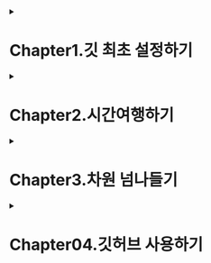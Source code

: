 <details>
<summary>
<h1>Chapter1.깃 최초 설정하기</h1>
</summary>

## Lesson1.깃을 배워야 하는 이유

깃은 vcs(version control system)라는 프로그램의 한 종류-프로그램 버전
관리를 위한 툴

버전-프로그램의 일부내용이 바뀌거나 새로운 기능이 추가되는 등 어떤
유의미한 변화가 결과물로 나오는것

버전을 관리하다=프로젝트의 시간과 차원을 관리하다.

## Lesson2.윈도우 사용자를 위한 설치와 설정

깃을 사용하는 방법

1.CLI(command line interface,명령줄 인터페이스)

-명령줄에 텍스트로 된 명령어를 입력해서 사용

2.GUI(Graphical User Interface,그래픽 사용자 인터페이스)

-버튼이나 툴바,아이콘 같은 그래픽 요소를 활용한 인터페이스가 있는
프로그램을 설치해 사용

-대표적인 GUI방식 프로그램으로 소스트리가 있음

Git bash:깃 관련 명령어를 CLI환경에서 사용할 수 있게 해 주는 터미널
프로그램

git --version: 깃 버전 확인

윈도우와 맥의 enter/return 방식차이에 따른 줄바꿈 오류를 방지하기위한
명령어
> git config --global core.autocrlf true

## Lesson3.맥 사용자를 위한 설치와 설정

brew install git: homebrew설치후 깃 설치

윈도우와 맥에서 enter/return방식 차이에 따른 오류 방지 명령어
> git config --global core.autocrlf input

## Lesson4.깃 설정하고 프로젝트 관리하기

깃 최초 설정하기

깃 전역 설정으로 사용자 이름과 이메일 설정하기

> git config \--global user.name "민영"
>
> git config \--global user.email <mytokki0323@gmail.com>

여기서 \--global은 전역 설정을 뜻하며, 명령어에 이 단어가 있으면 우리의
컴퓨터 전반에 해당 명령어가 실행된다는 것

기본 브랜치 이름 변경하기

> 브랜치 이름 main으로 변경
>> git config \--global init.defaultBranch main

깃 프로젝트 생성하고 관리하기

프로젝트 폴더에 git init명령어를 입력하면 .git 폴더가 생성

.git폴더를 삭제하면 깃 관리 내역이 모두 삭제되므로 조심하기

맥에서 숨김파일이나 폴더를 보려면 폴더를 연상태에서 cmd+shift+.

git status:현재 폴더의 상황을 깃의 관점으로 보여줌

## Lesson5.깃에게 맡기지 않을 것들

깃의 관리 대상에서 배제해야할 파일

자동으로 생성되거나 다운로드 되는 파일

보안상 굉장히 민감한 정보 ex)서버의 비밀번호

용량낭비를 막고,민감한 정보를 노출시키지 않기 위함

프로젝트에 포함할 필요가 없는 파일이나 폴더를 설정하여 깃에
저장하지않으려면 .gitignore라는 파일에 해당 정보를 포함

.gitignore파일 생성후 깃으로부터 배제할 파일 이름을 입력하여 저장함

.gitignore파일 형식

1.  특정파일 이름-ex)file.c

2.  무시할 파일의 위치 특정,파일 이름 앞에 슬래시(/)를 입력하면 제일
    상위에 있는 파일만 무시-ex) /file.c

3.  특정 확장자의 파일을 무시, 별표(\*)와 확장자 입력-ex)\*.c

4.  파일 이름 앞에 느낌표(!)를 넣으면 다른 형식에 의해 무시하도록 지정된
    파일 중에서 예외로 지정 ex)!not_ignore_this.cs

5.  확장자없이 이름만 적으면 해당 이름의 폴더와 하위 폴더, 파일까지 무시
    ex)logs

6.  이름끝에 슬래시를 넣으면 파일이 아니라 폴더임을 명시, 해당폴더와 그
    안의 내용 무시 ex)logs/

7.  폴더와 파일이름을 같이 입력하면 특정한 폴더의 특정한 파일을 무시
    ex)logs/debug.log

8.  확장자 앞에 별표(\*)를 붙이면 특정 폴더 안에서 확장자가 .c인 모든
    파일 무시 ex)logs/\*.c

9.  별표 두개(\*\*)를 표시하면 해당 폴더 하위에 있는 모든 폴더의
    특정확장자 파일 무시 ex)logs/\*\*/\*.c
</details>

<details>
<summary>
<h1>Chapter2.시간여행하기</h1>
</summary>


## Lesson6.변화를 타임 캡슐에 담아 묻기

Git log-\>버전 히스토리 확인

> No commits yet:아직 커밋이 없음
>
> untracked files:추적되지 않는 파일, 아직 깃이 관리한 적이 없는 파일
>
> changes to be committed: 커밋한 대상

git add

> add는 타임캡슐에 특정 파일(의 변화)를 담는 작업, commit의 준비 단계
>
> commit은 해당 캡슐을 묻어서 버전으로 저장하는 작업
>
> 모든 파일을 담으려면 git add뒤에 한 칸 띄우고 온점(.)을 입력
>
> 온점(.)은 현재 폴더 안의 모든 파일
>
> git add명령은 프로젝트에서 일어난 변화를 버전에 담을 때 사용
>
> git add명령이 적용되면 탐색기의 파일 오른쪽에 A가 표시됨

git diff변경사항을 구체적으로 보여줌, :q명령으로 내역보기 종료

vim

> i-\>텍스트 입력 시작, i는 insert의 약어
>
> :q-\>저장없이 종료
>
> :q!-\>무시하고 종료
>
> :wq-\>입력모드를 종료
>
> Esc-\>텍스트 입력모드에서 명령어 입력모드로 전환
>
> k-\>위로 스크롤
>
> J-\>아래로 스크롤

커밋메시지 작성

> git commit -m '커밋메시지'커밋메시지 한줄
>
> git commit -m '커밋메시지' -m '커밋메시지'커밋메시지 두줄

git add와 git commit을 한번에 하려면 git commit명령어 뒤에 -am을 붙이면
됨

**-am은 새로 추가된(untracked)파일이 없을 때만 쓸 수 있음**

Ex) git commit -am '메시지'

## Lesson7.과거로 돌아가는 리셋과 리버트

리셋이전상태로 되돌아가거나 특정 커밋을 삭제할 때 사용됨

git reset \--hard 돌아갈 커밋의 해시값

리버트이전 상태로 되돌아가면서 새로운 커밋을 생성하여 삭제된 내용을
되돌리는데 사용됨

git revert 취소할 커밋의 해시값

공유된 커밋은 리버트를 사용해서 되돌려야함

\--hard옵션은 파일까지 완전히 삭제하기 때문에 주의해서 사용해야함

리버트시 문제 파일 삭제

> git rm 파일명
>
> git revert \--continue

커밋하지않고 리버트하기

> git revert \--no-commit 해시값
>
> 한 커밋에서 리버트도 하고 다른 변경 사항까지 더한 다음에 커밋 할때
> 사용됨

## Lesson8.소스트리로 리셋과 리버트 해보기

History를 클릭하면 작업 내역 맨 위에 앞서 추가한 커밋이 나타남

소스트리에서 리버트 사용하기

History-해당 커밋 클릭-마우스오른쪽 버튼-커밋 되돌리기

소스트리에서 리셋 사용하기

History->해당 커밋 클릭->마우스오른쪽 버튼 클릭-> 커밋까지 현재 브랜치를 초기화
</details>
<details>
<summary>
<h1>Chapter3.차원 넘나들기</h1>
</summary>


## Lesson9.여러 브랜치 만들어 보기

### 브랜치로 차원 분기하기
깃 브랜치를 사용하면 폴더를 백업하지 않아도 원하는 시점마다 차원을 나눠서 작업했다가, 필요하면 원하는 차원으로 자유롭게 작업내용을 되돌리거나 통합할 수 있음.
깃에서는 차원을 브랜치(branch)라고 함. 
브랜치도 원하는 시점마다 여러 차원으로 나눠질 수 있음. 
이것을 **'브랜치를 분기한다.'** 라고 표현.
작업 내역을 여러 브랜치, 즉 여러 차원으로 나눌 필요가 있는 경우는 크게 두가지로 나뉨.

1.하나의 프로젝트를 여러 형태로 사용해야될 때  
> -서로 다른 페이지를 맡아 공동작업을 하는 경우  
> -테스트용 서버에 올리는 테스트 브랜치를 여러개 만들 수 있음 

2.현업에서 여러 개발자가 역할을 분담해서 프로그래밍을 할 때
> -특정한 기능을 추가하는 브랜치  
> -오류를 개선하는 브랜치  
> -긴급한 수정 사항을 다루는 브랜치  

**브랜치가 없으면 불완전한 기능이 서로 충돌하면서 오류를 일으킬 수 있음**

### 브랜치 생성, 이동, 삭제하기

<<<<<<< HEAD
브랜치를 추가하려면 **git branch** 명령을 사용하고 뒤에 **새 브랜치 이름** 을 입력함
=======
1.메인 브랜치가 기본값

2.브랜치를 추가하려면 **git branch** 명령을 사용하고 뒤에 **새 브랜치 이름** 을 입력함
> git branch 새브랜치명

3.현재 가지고있는 브랜치 목록을 살펴보려면 **git branch** 명령을 입력함.  
<img width="716" alt="스크린샷 2024-06-22 16 56 09" src="https://github.com/nyeongha/systudy1/assets/49603260/2bcbb58a-b613-446c-bbd8-56f978e6ee7d">

4.브랜치를 이동할 때는 **git switch** 명령을 사용하고 뒤에 **이동할 브랜치 이름** 을 입력  
> git switch add-coach
![image](https://github.com/nyeongha/systudy1/assets/49603260/ff2b4323-42d0-4c0f-ab0b-bfd5358717a3)


5.소스트리에서 브랜치 확인  

<img width="124" alt="스크린샷 2024-06-22 16 56 09" src="https://github.com/nyeongha/systudy1/assets/49603260/9bbbc30c-fbb2-4393-9c8b-6acb4db6f4c1">

6.**git switch** 명령으로 main브랜치로 돌아오기  

<img width="716" alt="스크린샷 2024-06-22 16 57 08" src="https://github.com/nyeongha/systudy1/assets/49603260/4b77a2bb-4bd9-4c52-88df-925201569e85">

### 브랜치 생성하고 동시에 이동하기

1.**git switch** 명령어 뒤에 **-c**(create)와 **새 브랜치 이름**을 입력함.  

<img width="485" alt="스크린샷 2024-06-22 16 59 27" src="https://github.com/nyeongha/systudy1/assets/49603260/9d4e1401-bb94-4f49-bc97-f26ea360c91a">

> 깃 2.23버전 이전에는 'git checkout -b 새 브랜치 이름'을 사용함

2.**git branch**명령으로 현재 브랜치 목록 확인    
현재 브랜치는 새로 생성한 new-teams임을 알수있음.  

<img width="398" alt="스크린샷 2024-06-22 17 02 05" src="https://github.com/nyeongha/systudy1/assets/49603260/2fb1b275-1f51-48aa-ae1f-8454af4ad48c">

### 브랜치 이름 바꾸기/삭제하기

브랜치 이름을 바꾸려면 **git branch**명령어 뒤에 브랜치 이름을 바꾸는 옵션인 **-m**(modify)과 **기존 브랜치 이름** 및 **새 브랜치 이름**을 각각 입력.  
> git branch -m (기존 브랜치명) (새 브랜치 명)

브랜치를 삭제하려면 **git branch** 명령어 뒤에 **-d**(delete)와 **삭제할 브랜치 이름**을 입력함  
> git branch -d (삭제할 브랜치 이름)

1.깃 브랜치 생성(to-delete)->git branch명령으로 브랜치 목록 확인  
> git branch
<img width="463" alt="스크린샷 2024-06-22 17 08 48" src="https://github.com/nyeongha/systudy1/assets/49603260/ce46c324-329c-477c-9e14-0865ee4b113f">

2.to-delete브랜치이름을 to-erase로 변경  
> git branch -m to-delete to-erase
> git branch
![image](https://github.com/nyeongha/systudy1/assets/49603260/8a2cb8a9-1db2-4134-b286-5b6c4546c37e)


3.소스트리에서 변경된 브랜치 이름 확인  

<img width="132" alt="스크린샷 2024-06-22 17 10 26" src="https://github.com/nyeongha/systudy1/assets/49603260/85197058-c424-402b-ab1e-78d3adbc8f27">

4.to-erase브랜치를 삭제  
> git branch -d to-erase
<img width="501" alt="스크린샷 2024-06-22 17 15 04" src="https://github.com/nyeongha/systudy1/assets/49603260/308cc401-40dc-4370-9517-0a49b71c04fd">


**브랜치 강제 삭제**  

삭제할 브랜치에만 있는, 즉 다른 브랜치로 가져오지 않은 커밋이 있는 브랜치를 지울때는 소문자 -d대신 대문자 -D를 입력해 강제 삭제.  
소문자 -d로 삭제되지않도록 한것은 다른 브랜치에 작업해둔 커밋을 실수로 날려버리지 않기 위함.  
> git branch -D (강제로 삭제할 브랜치 이름)

### 터미널 창에서 브랜치 작업 내역을 시각적으로 보는 방법  
> git log --all --decorate --oneline --graph

<img width="457" alt="스크린샷 2024-06-22 17 49 46" src="https://github.com/nyeongha/systudy1/assets/49603260/a7fa9b26-fb5b-40be-b0f7-8282cf656aa0">

## Lesson10. 브랜치를 합치는 두 가지 방법
브랜치를 합치는 방법

> 머지
>> '병합'이라는 뜻
>> 두가지를 이어붙이는것
>> 브랜치를 병합하여 하나의 새로운 커밋을 만듦

> 리베이스
>> 브랜치를 다른 브랜치로 옮겨 붙이는 것
>> 현재 브랜치에서 다른 브랜치의 변경 사항을 가져와 커밋을 재정렬함

머지와 리베이스 차이
> 작업 내역이 다르게 처리됨
>> 리베이스 방식을 사용하면 작업 내역이 깔끔하게 한줄로 정리
>> 머지는 브랜치의 흔적을 남김
>> 머지의 경우, 많은 브랜치가 사용되는 프로젝트에서는 프로젝트의 진행 내역을 파악하기가 무척 복잡
**브랜치의 사용 내역을 남겨둘 필요가 있다면 머지**
**작업 내역을 깔끔하게 만드는게 중요하다면 리베이스**

> 코드 충돌 여부
>>이미 팀원간에 공유된 커밋에 대해서는 리베이스를 사용하지 않는게 좋음

머지로 브랜치 병합하기
1.main브랜치로 이동

2.git merge명령어와 main브랜치에 합칠 대상 브랜치 이름을 입력  
main브랜치에서 추가한것과 합칠 대상 브랜치에서 추가한 변경사항이 다같이 나타남
> git merge add-coach

<img width="476" alt="스크린샷 2024-06-22 18 57 05" src="https://github.com/nyeongha/systudy1/assets/49603260/ebd9eea5-4754-4d29-b19d-a15d3d9933d8">

3.머지후 불필요해진 브랜치 삭제

>git branch -d add-coach
<img width="480" alt="스크린샷 2024-06-22 18 58 54" src="https://github.com/nyeongha/systudy1/assets/49603260/758981d3-f0c3-49ca-ae62-f0ba30bd0e90">

4.git branch명령 입력 후 남은 브랜치 확인

<img width="409" alt="스크린샷 2024-06-22 18 59 47" src="https://github.com/nyeongha/systudy1/assets/49603260/0a5bc748-2d4b-4999-b693-5cd306af33f4">

#### 병합한 브랜치 리셋하기 
머지로 병합하기전 상태로 돌아가기
> main브랜치 선택->우클릭->이 커밋까지 현재 브랜치를 초기화 선택->Hard-모든 작업 상태 내 변경 사항을 버림 선택후 확인->경고창 확인 클릭

### 리베이스로 브랜치 병합하기
1.합칠 대상 브랜치로 이동
> git switch (합칠 대상 브랜치)

2.리베이스를 사용하려면 git rebase명령과 main(대상 브랜치)을 입력함
> git rebase main

<img width="426" alt="스크린샷 2024-06-22 19 08 47" src="https://github.com/nyeongha/systudy1/assets/49603260/4ef5f996-6d09-4d0c-8e00-c2392b4f0f9f">

3.main브랜치에는 아직 변경사항이 적용되지 않았음

<img width="190" alt="스크린샷 2024-06-22 19 19 19" src="https://github.com/nyeongha/systudy1/assets/49603260/98245143-1007-4ab7-b57b-fcab777f45f1">

4.main으로 이동
> git switch main

5.main브랜치를 rebase한 브랜치 위치로 옮기기 위해서는 머지가 필요함  
> git merge new-teams

<img width="513" alt="스크린샷 2024-06-22 19 14 50" src="https://github.com/nyeongha/systudy1/assets/49603260/9bcf199e-5b4e-40e1-b45b-f3c34a5b3612">    
</br>
<img width="364" alt="스크린샷 2024-06-22 19 20 00" src="https://github.com/nyeongha/systudy1/assets/49603260/3e9e6075-2c1e-471f-ab8b-19f17d519dda">

리베이스할 대상 브랜치로 간 다음 해당 브랜치를 떼어 main 브랜치로 이어붙이고, 그 다음에 main브랜치의 위치를 맨끝으로 옮긴다고 기억하면 됨

## Lesson11.브랜치간 충돌 해결하기
### 충돌 상황 만들기
한쪽 브랜치와 다른 쪽 브랜치에서 같은 파일의 같은 줄에 서로 다른 내용을 입력하고 병합하면 충돌이 발생함

### vscode에서의 변경 사항 선택 옵션
-현재 변경 사항 수락:현재 브랜치의 내용으로 유지
-수신 변경 사항 수락: 상대 브랜치의 내용으로 변경
-두 변경 사항 모두 수락: 현재 브랜치의 내용과 상대 브랜치의 내용이 위 아래로 동시에 입력
-변경 사항 비교:양쪽 브랜치의 수정 사항들을 비교해주는 화면을 엶.

머지 중단하기
> git merge --abort
->머지가 중단되고 main브랜치고 돌아감

## Lesson12. 소스트리로 머지와 리베이스 실습하기

1.실습을 위해 to-merge브랜치와 to-rebase브랜치를 생성
2.소스트리를 실행하고 작업내역을 확인. 상단의 브랜치 도구 클릭
3.브랜치 대화상자에서 새브랜치에 to-merge,to-rebase를 각각 입력하고 브랜치생성버튼을 클릭
4.브랜치별로 각각 내용 수정후 소스트리로 커밋

### 소스 트리에서 머지와 리베이스 실습하기

1.main브랜치를 더블클릭해 이동
2.to-merge브랜치에서 마우스 우클릭후 현재 브랜치로 to-merge병합
3.리베이스할 대상 브랜치인 to-rebase브랜치 더블클릭후 main브랜치를 마우스 우클릭->현재 변경 사항을 main에 재배치 선택
4.리베이스만 하면 main브랜치가 이전단계로 뒤쳐져 있으므로 최신 브랜치를 더블 클릭하고 to-rebase브랜치를 마우스 우클릭->현재 브랜치로 to-rebase병합을 선택
5.필요없는 브랜치 삭제, 마우스 우클릭 (해당 브랜치)삭제

summary

1.브랜치 생성, 이동, 삭제하기
> git branch (새브랜치 이름)->새 브랜치 생성
> 
> git switch (브랜치 이름)->브랜치로 이동
> 
> git branch -c (새 브랜치 이름)->브랜치 생성과 동시에 이동하기
> 
> git branch -d(또는 -D) (삭제할 브랜치 명)->브랜치 삭제


2.머지와 리베이스
> git merge (브랜치명)->브랜치 병합
> 
> git rebase (브랜치명)->깃 리베이스(재배치)
> 
> git merge --abort ->머지 중단
> 
> git rebase --abort ->리베이스 중단
> 
> git rebase --continue ->충돌 해결후 리베이스


</details>

<details>
    <summary>
        <h1>Chapter04.깃허브 사용하기</h1>
    </summary>

## Lesson13.깃허브 시작하기
깃허브는 여러 개발자가 협업하여 프로젝트를 개발하고 관리하기 위한 플랫폼이며, 원격 저장소에서 코드나 문서등을 공유하고 이를 다른 사용자들이 참고하고 기여할 수 있게 도와줌.  
가장 널리 쓰이는 코드 공유 및 협업 서비스.  
깃허브는 깃으로 관리하는 모든 프로젝트를 온라인 공간에 공유해서 프로젝트 구성원들이 함께 소프트웨어를 만들어갈 수 있도록 도와줌.  
깃허브는 같은 온라인 깃 저장소는 모든 업로드와 다운로드를 커밋 단위로 주고 받음.  
한사람이 먼저 작업하고 커밋해서 버전을 만드록 업로드하면 깃허브상의 프로젝트는 해당 버전으로 최신화.  
다음사람이 완료한 작업을 커밋해서 올리기 위해서는 반드시 깃허브의 최신 커밋을 먼저 다운로드해서 자기 컴퓨터에 있는 프로젝트에 적용하도록 강제됨.  
커밋에서 충돌사항이 있다면 본인 컴퓨터에서 병합하든 해결한뒤에 비로소 자신이 작업한 커밋을 공유공간에 올릴 수 있음.
먼저 공유된 최신 버전으로 자기 프로젝트를 업데이트하고 나서야 작업물을 업로드 할 수 있음.
구성원이 각자 동시에 작업하되, 각자의 작업을 공유 공간에 올릴 떄는 깃허브가 중간에서 교통정리를 하는 셈.
그르므로 다른사람의 작업을 덮어씌우거나 충돌할 걱정없이 편하게 협업할 수 있음.

### 깃허브 시작하기

깃허브 토큰 만들기
-깃허브에 가입하면 저장 공간을 만들기 전에 프로젝트를 깃허브에 연동하기 위한 **개인용 접근 토큰(Personal access token)** 이라는 것을 만듦.
-깃허브 우측 상단 프로필 클릭->settings선택->왼쪽 메뉴에서 Developer settings클릭->화면 왼쪽에서 Personal access tokens-Tokens(Classic)클릭->generate a personal access token클릭
-new Personal access token(classic)화면에서 'Note'에 자신이 원하는 메모 입력
-Expiration은 보안을 위해 토큰의 만료기한을 정함.
-'Select scopes'는 이 토큰으로 어느 작업까지 권한을 허용할지 정함.
-새로 생성된 토큰 비밀번호는 다시 확인 할 수 없으므로 **반드시 복사해서 메모장** 등 다른 곳에 붙여넣기

앞으로 깃허브에 버전을 올릴떄마다 토큰 비밀 번호가 필요함

윈도우
-윈도우화면에서 시작을 클릭하고 자격증명관리자를 열어 WIndows자격증명을 클릭후 일반 자격증명추가를 클릭함.
-인터넷 또는 네트워크 주소를 git.https://github.com으로 입력
-사용자 이름에는 깃허브에 등록한 사용자이름을 입력하고, 암호에는 앞서 복사해둔 토큰 비밀 번호르 붙여넣은뒤 확인 버튼을 클릭

맥
-키체인 접근앱을 실행한 후 왼쪽 탭에서 시스템을 선택
-github.com의 인터넷 암호를 더블클릭하고 사용자 이름과 토큰 비밀 번호를 입력해 저장함
-git gub항목이 없다면 다음과정으로 진행

소스트리에 깃허브 계정 추가하기

윈도우
-화면 상단 메뉴의 도구-옵션
-'옵션'대화상자의 인증 탭에서 git.https://github.com을 선택-편집
-'비밀번호 수정'대화상자에서 토큰 비밀번호를 붙여넣고 확인버튼 클릭
-'옵션'대화상자의 확인 버튼을 클릭

맥
-소스트리[설정]을 열고 계정 텝으로 들어간 다음 [추가]버튼을 클릭
-인증방식은 베이직, 프로토콜은 HTTPS로 설정
-사용자 이름(깃허브 아이디)과 암호(토큰)를 설정

### 원격 저장소 만드릭

새저장소 생성하기
-Create repository버튼 클릭
-'Repository name'에 프로젝트 이름 입력
-public과 private은 프로젝트 공개여부를 설정하는 옵션
-public을 선택하면 누구든지 이 프로젝트를 볼수있는 오픈소스
-private은 나와 내가 선택한 사람(팀원)만 프로젝트를 볼수있음
-맨아래쪽 Create repository버튼 클릭
**새로운 프로젝트를 추가하려면 화면 왼쪽 상단에 있는 프로필을 클릭한 후 Repositories를 클릭해 저장소로 들어간다음 new버튼을 클릭**

### 저장소에 팀원 추가하기

-Settings탭 클릭->Collaborators를 클릭한 후 manage access에서 add people버튼을 클릭합니다.
-대화상자에서 협업할 사람의 깃허브 사용자 이름이나 이메일 즈소를 입력하고 목록에서 사용자 이름을 선택한후 add (사용자 이름) to this repository버튼을 클릭해 추가

### 원격 저장소 사용하기

###저장소 푸시 설정하기
-푸시란 로컬 컴퓨터에 있는 저장소에서 작업한 내용을 원격 저장소로 전송하는 것을 의미
-깃허브 프로젝트 화면에서 Quick setup부분을 보면 Https와 SSH가 있고 깃허브 저장소의 URL이 표시되어있음
-git push명령을 사용해 자신이 만든 변경사항을 원격 저장소에 업로드
-git remote명령은 원격 저장소를 추가한다는 뜻
-깃허브의 원격 저장소 주소에 깃허브 저장소 주소가 들어감
-origin은 원격 저장소의 이름

1.git remote
원격 저장소 이름 origin은 사용자가 원하는 대로 바꿀 수 있음
> git remote add origin https://github.com/이름

2.git branch
프로젝트의 기본 브랜치 이름을 main으로 바꿔주는 것
> git branch -M main

3.git push
현재 브랜치가 원격 저장소의 어떤 브랜치와 연동될지를 지정
깃에서 푸시란 내 컴퓨터에 있는 커밋 내역중에서 아직 원격 저장소에 없는 커밋을 업로드 한다는 뜻
git push만 입력해도 origin/main브랜치로 푸시

git remote명령을실행해 보면 해당 프로젝트와 연결된 원격 저장소의 목록을 볼 수 있음.
git remote -v를 입력하면 저장소 주소도 확인할 수 있음.
<img width="486" alt="스크린샷 2024-06-23 17 22 54" src="https://github.com/nyeongha/systudy1/assets/49603260/0c32a8fd-9383-4794-bdef-b6de188c4901">

파일 목록 상단 commits를 클릭하면 세부내용을 살펴볼수있음.
<img width="1345" alt="스크린샷 2024-06-23 17 24 40" src="https://github.com/nyeongha/systudy1/assets/49603260/e11ba989-469d-4a47-839b-c45307bf90e1">

원격 저장소 연결 삭제하기
프로젝트의 깃에서 원격저장소를 삭제하려면 remove명령어를 사용
이것은 즐겨찾기 삭제처럼 원격 저장소와 로컬 프로젝트의 연결만 없애는 것으로 깃허브의 저장소는 삭제되지않음
> git remote remove (origin 등 원격 저장소 이름)
깃허브의 저장소를 삭제하려면 깃허브 해당 저장소에서 Settings탭을 클릭한 후 화면 가장 아래쪽에 있는 Delete this repository버튼을 클릭

깃허브에서 프로젝트 다운로드
프로젝트 파일 뿐 아니라 깃의 관리 내역까지 모두 로컬 컴퓨터에 복사해야 하는 데, 이를 클론Clone이라고 함.
-깃허브 프로젝트 파일 목록 오른쪽 상단에 있는 Code버튼을 클릭
-Clone 항목 아래에 HTTPS 탭이 선택된 상태에서 저장소 주소의 복사 아이콘을 클릭

Zip파일로 다운로드하기
-Download Zip은 프로젝트 파일만 다운로드 할수 있음
-Download Zip으로 다운로드한 압축파일에는 깃의 관리내역이 포함되지 않았으므로 협업할 때 사용하면 안됨.
-압축파일을 확인하면 관리내역이 담긴 .git폴더가 없음

여러사람이 함께 작업할 수 있도록 프로젝트 파일과 깃 관리 내역까지 다운로드 하려면 앞서 만들어놓은 프로젝트를 다운로드할 폴더로 이동
빈폴더에서 마우스 우클릭- 더많은 옵션 표시-git bash here선택(맥에서는 iterm2앱을 열어 해당 폴더로 접근)

깃배시가 해당 폴더가 표시된 상태로 열림(vscode에서 파일-폴더열기후 터미널 탭에서 명령어 입력도 가능)
git clone 명령을 입력하고 복사한 저장소 주소를 붙여넣음.
> git clone (원격 저장소 주소)

git log명령을 입력하면 지금까지 작업한 커밋내역을 볼수있음.
q를 입력하면 vim입력모드를 빠져나올 수 있음.


## Lesson14. 푸시와 풀
푸시는 로컬 저장소에서 작업한 내용을 원격 저장소로 전송하는 것
풀은 원격저장소에서 변경한 내용을 로컬저장소로 가져오는 것
-로컬에서 변화를 일으킨후 git commit 명령으로 커밋
<img width="636" alt="스크린샷 2024-06-23 17 50 08" src="https://github.com/nyeongha/systudy1/assets/49603260/52038367-eef1-44e3-b3c6-34a4fa2f4691">

소스트리 작업 내역을 보면 내 로컬 컴퓨터에는 커밋 내역이 추가되어있음.
그 아래 origin/main은 변경사항이 반영되지 않아 커밋이 한단꼐 뒤쳐져잇음
origin/main은 원격의 깃허브에 만들어진 저장소를 뜻함
<img width="469" alt="스크린샷 2024-06-23 17 52 17" src="https://github.com/nyeongha/systudy1/assets/49603260/a920497b-94e9-462b-810d-9fad1ee1de8b">

로컬의 변경사항을 원격저장소로 밀어 올려서 업데이트
git push 명령을 입력
git push -u origin main명령으로 현재 브랜치에서 기본값으로 푸시할 원격저장소와 브랜치를 설정했기 떄문에 여기서는 push명령만 써도 자동으로 해당 저장소의 브랜치에 커밋이 업로드됨.

### 원격 저장소에서 커밋 풀 하기
깃허브 원격 저장소의 커밋을 내 로컬 컴퓨터로 당겨오는 풀
나와 깃허브 저장소를 공유하는 다른 구성원의 컴퓨터에서 깃허브에 올린 프로젝트 폴더를 내 컴퓨터로 다운로드 한다는 뜻
1.깃허브 사이트의 파일 목록에서 edit this file아이콘을 클릭
2.내용을 추가후 commit changes를 클릭
3.깃 허브 저장소에 새 커밋이 추가되었지만 내 로컬 컴퓨터에는 변경사항이 적용되지 않은상태이므로 이 커밋을 내 컴퓨터로 다운로드->git pull명령어 실행

### 풀할 것이 있는데 푸시한다면?
현재 우리의 깃 저장소는 원격 저장소보다 작업 내역이 뒤쳐져있기 때문에 오류가 발생함

### 리베이스와 머지로 풀을 하는 두가지 방법
자신의 원격 저장소에서 무언가를 푸시하려면 내 작업내역이 원격 저장소의 최신 내역과 동일하게 맞춰져 있어야함.
푸시가 안될떄는 풀을 먼저 해야함
어느 순서에 맞출지에 따라 두가지 옵션이 사용됨
> 첫번째. 머지 방식으로 병합하는 방법
>> 1.git pull 명령에 --no-rebase옵션을 붙여줌(맥에서는 출력결과에 :wq를 입력해 저장해야함
>> 2.분기된 내역을 합치면 로컬 컴퓨터와 원격 저장소의 작업내역이 동기화 되므로 푸시를 할 수 있는 상태가 됨.

> 두번째. 리베이스를 사용하는 방법
>> 원격저장소의 타임라인을 유지하고 로컬 컴퓨터의 내 작업을 떼다가 원격 저장소의 커밋에 붙이는 것
>> 원격에서의 변화가 먼저 발생한 것으로 하고, 내 작업은 그 이후에 적용된 것으로 하는 것.
>> git pull명령을 입력하고 --rebase옵션을 붙임.
>> git push명령을 실행하면 성공적으로 푸시됨.

### git pull --no-rebase방식은 로컬 컴퓨터와 원격 저장소의 어긋난 타임라인을 한군데로 모아주는 방식
### git pull --rebase방식은 일단 타임라인을 원격에 맞춰 붙인 다음 내작업을 그 다음에 붙이는 것.

### 협업상 충돌 발생 해결하기
원격 저장소의 작업을 풀해서 받는 상황에서의 리베이스는 성격이 다른것이므로 써도 괜찮음.

###로컬의 작업 내역을 강제로 푸시하기
> git push --force
남들과 같이 작업하는 도중에 강제 푸시를 하면 다른사람의 작업이 날아갈수 있으므로 강제 푸시는 혼자 프로젝트 작업을 하거나 혹은 협업 하면서 원격 저장소에 있는게 뭔가 잘못됐다고 서로 합의가 된상태에서 한쪽 로컬 컴퓨터에 있는 작업 내역대로 원격 저장소의 작업을 맞출 때 진행

## Lesson15. 원격 저장소의 브랜치 다루기

### 로컬 컴퓨터에서 브랜치 만들어 원격 저장소에 푸시하기

1.로컬에서 브랜치를 생성하고 생성한 브랜치로 이동
<img width="488" alt="스크린샷 2024-06-23 23 13 43" src="https://github.com/nyeongha/systudy1/assets/49603260/d42ebaf5-9f4b-42a6-8a74-4d81ffcbb401">

2.원격 저장소의 대상 브랜치를 from-local로 명시하고 푸시하기 위해 다음 명령 실행
> --set-upstream은 -u로 축약해서 쓸 수 있습니다.
<img width="596" alt="스크린샷 2024-06-23 23 17 34" src="https://github.com/nyeongha/systudy1/assets/49603260/5666589a-46cc-4751-8346-b2cd826f628e">

3. 해당 브랜치에서 임의로 커밋을 해봄, 원격 저장소에서만 변화가 일어남, 로컬 컴퓨터에서 브랜치 목록을 살펴봄
> git branch --all(또는 -a)
> remote/origin~~은 원격 저장소의 브랜치임
> 소스트리 왼쪽 메뉴 하단의 원격을 클릭하면 원격 저장소의 브랜치를 확인할 수 있음
<img width="459" alt="스크린샷 2024-06-23 23 31 37" src="https://github.com/nyeongha/systudy1/assets/49603260/b401cd1f-f7e1-4853-a3a7-5fa280cf293e">

### 원격 저장소의 브랜치를 로컬에서 풀하기
1.깃허브에서 브랜치 추가
2.해당 프로젝트 터미널에서 git branch -a를 입력-현재 로컬의 깃은 원격 저장소의 변화를 업데이트 받지않았기 때문에 원격에 추가된 브랜치가 나타나지 않음.
3.git fetch명령을 실행후 git branch -a를 실행하면 깃허브에서 생성한 브랜치가 보임.
4.로컬에도 같은 이름의 브랜치를 복사해서 연결하기 위해 git switch명령을 적용
5.-t옵션은 해당 원격 브랜치와 연결되어 이를 추적(track)하고 전담하는 브랜치를 로컬에 만든다는 의미
6.로컬브랜치와 원격 브랜치연결
7.git switch 명령을 사용해 from-local브랜치로 이동하고 git pull명령을 실행-변경사항이 저장된것을 확인할수 있음

### 원격 저장소의 브랜치 삭제하기
원격의 브랜치를 삭제하려면 git push명령에 --delete옵션을 사용함
> git push (원격 저장소 이름) --delete (원격 저장소의 브랜치 이름)

## Lesson16. 소스트리로 원격 저장소의 브랜치 다루기
원격저장소에서 from-remote브랜치를 만들고 소스트리에서 확인하려면 원격에서 브랜치를 생성후 소스트리 도구 모음에서 패치를 클릭함.

**summary**
1.깃허브 시작하기
> 원격 저장소 보기 : git remote
> 원격 저장소 연결 삭제하기 : git reomte remove
> 깃 저장소 복제하기 : git clone

2.푸시와 풀
> 로컬에서 원격 저장소로 푸시하기 : git push
> 원격 저장소에서 로컬로 풀하기 : git pull
> 머지 방식으로 병합하기 : git --no-rebase
> 원격 저장소에 맞춰 리베이스 하기 : git push --rebase
> 로컬의 작업 내역을 강제로 푸시하기 : git push --force

3.원격 저장소의 브랜치 다루기
> 로컬과 원격 저장소의 브랜치 확인하기 : git branch --all(또는 -a)
> 원격 저장소의 변경사항 확인하기 : git fetch


    
</details>

















